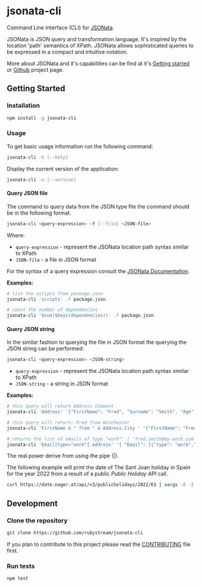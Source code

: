 # jsonata-cli

Command Line Interface (CLI) for [JSONata](http://docs.jsonata.org).

JSONata is JSON query and transformation language. It's inspired by the location
'path' semantics of XPath. JSONata allows sophisticated queries to be expressed in
a compact and intuitive notation.

More about JSONata and it's capabilities can be find at it's [Getting started](http://docs.jsonata.org/overview)
or [Github](https://github.com/jsonata-js/jsonata) project page.

## Getting Started

### Installation

```sh
npm install -g jsonata-cli
```

### Usage

To get basic usage information run the following command:

```sh
jsonata-cli -h [--help]
```

Display the current version of the application:

```sh
jsonata-cli -v [--version]
```

#### Query JSON file

The command to query data from the JSON type file the command should be in the
following format.

```sh
jsonata-cli <query-expression> -f [--file] <JSON-file>
```

Where:
- `query-expression` - represent the JSONata location path syntax similar to XPath
- `JSON-file` - a file in JSON format

For the syntax of a query expression consult the [JSONata Documentation](http://docs.jsonata.org/overview).

**Examples:**

```sh
# list the scripts from package.json
jsonata-cli 'scripts' -f package.json

# count the number of dependencies
jsonata-cli '$sum($keys(dependencies))' -f package.json
```

#### Query JSON string

In the similar fashion to querying the file in JSON format the querying the
JSON string can be performed:

```sh
jsonata-cli <query-expression> <JSON-string>
```

- `query-expression` - represent the JSONata location path syntax similar to XPath
- `JSON-string` - a string in JSON format

**Examples:**

```sh
# this query will return Address element
jsonata-cli 'Address' '{"FirstName": "Fred", "Surname": "Smith", "Age": 28, "Address": { "Street": "Hursley Park", "City": "Winchester", "Postcode": "SO21 2JN"} }'

# this query will return: Fred from Winchester
jsonata-cli 'FirstName & " from " & Address.City ' '{"FirstName": "Fred", "Surname": "Smith", "Age": 28, "Address": { "Street": "Hursley Park", "City": "Winchester", "Postcode": "SO21 2JN"} }'

# returns the list of emails of type "work": [ 'fred.smith@my-work.com', 'fsmith@my-work.com' ]
jsonata-cli 'Email[type="work"].address' '{ "Email": [{"type": "work","address": ["fred.smith@my-work.com", "fsmith@my-work.com"]},{"type": "home","address": ["freddy@my-social.com", "frederic.smith@very-serious.com"]}] }'
````

The real power derive from using the pipe (|).

The following example will print the date of The Sant Joan holiday in Spain for
the year 2022 from a result of a public _Public Holiday API_ call.

```sh
curl https://date.nager.at/api/v3/publicholidays/2022/ES | xargs -0 -I %% jsonata-cli '$[localName="Sant Joan"].date' %%
```

## Development

### Clone the repository

```sh
git clone https://github.com/rubystream/jsonata-cli
```

If you plan to contribute to this project please read the [CONTRIBUTING](CONTRIBUTING.md) file first.

### Run tests

```sh
npm test
```
